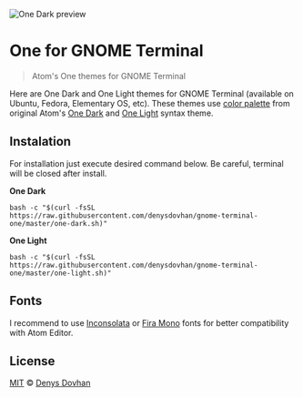 ![One Dark preview][preview-img]

# One for GNOME Terminal

> Atom's One themes for GNOME Terminal

Here are One Dark and One Light themes for GNOME Terminal (available on Ubuntu, Fedora, Elementary OS, etc). These themes use [color palette][palette] from original Atom's [One Dark][one-dark-syntax] and [One Light][one-light-syntax] syntax theme.

## Instalation

For installation just execute desired command below. Be careful, terminal will be closed after install.

**One Dark**

```
bash -c "$(curl -fsSL https://raw.githubusercontent.com/denysdovhan/gnome-terminal-one/master/one-dark.sh)"
```

**One Light**

```
bash -c "$(curl -fsSL https://raw.githubusercontent.com/denysdovhan/gnome-terminal-one/master/one-light.sh)"
```

## Fonts

I recommend to use [Inconsolata][inconsolata] or [Fira Mono][fira-mono] fonts for better compatibility with Atom Editor.

## License

[MIT][mit-license] © [Denys Dovhan][denysdovhan]

[preview-img]: https://cloud.githubusercontent.com/assets/3459374/9424856/7ca61f48-4904-11e5-9f89-68345e3e1a5d.png
[palette]: ./COLORS
[one-dark-syntax]: https://atom.io/themes/one-dark-syntax
[one-light-syntax]: https://atom.io/themes/one-light-syntax
[inconsolata]: https://www.google.com/fonts/specimen/Inconsolata
[fira-mono]: https://github.com/mozilla/Fira
[mit-license]: http://opensource.org/licenses/MIT
[denysdovhan]: http://denysdovhan.com/

